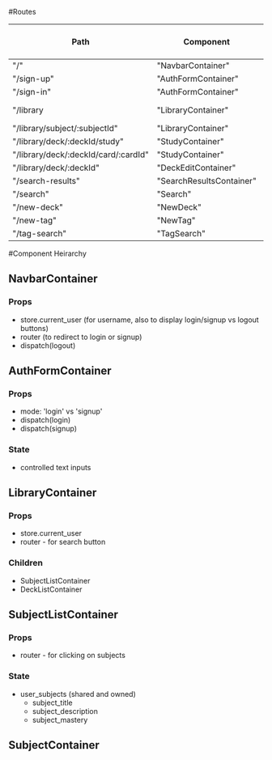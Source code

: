 #Routes

Path                                  |	Component                 | onEnter (redirectUnlessLoggedIn for all marked with #)
-------------------------------       | ------------------        | -----------------
"/"                                   | "NavbarContainer"         | requestCurrentUser
"/sign-up"                            |	"AuthFormContainer"       | redirectIfLoggedIn
"/sign-in"	                          | "AuthFormContainer"       | redirectIfLoggedIn
"/library                             | "LibraryContainer"        | #, requestUserSubjects, redirectToFirstSubject
"/library/subject/:subjectId"	        | "LibraryContainer"        | #, requestSubject
"/library/deck/:deckId/study"	        | "StudyContainer"          | #, requestDeckCards
"/library/deck/:deckId/card/:cardId"	| "StudyContainer"          | #
"/library/deck/:deckId"	              | "DeckEditContainer"       | #
"/search-results"	                    | "SearchResultsContainer"  | requestSearchResults
"/search"	                            | "Search"                  | requestSubjectList
"/new-deck"	                          | "NewDeck"                 | #
"/new-tag"	                          | "NewTag"                  | #
"/tag-search"	                        | "TagSearch"               | #

#Component Heirarchy

## NavbarContainer
### Props
* store.current_user (for username, also to display login/signup vs logout buttons)
* router (to redirect to login or signup)
* dispatch(logout)

## AuthFormContainer
### Props
* mode: 'login' vs 'signup'
* dispatch(login)
* dispatch(signup)

### State
* controlled text inputs

## LibraryContainer
### Props
* store.current_user
* router - for search button

### Children
* SubjectListContainer
* DeckListContainer


## SubjectListContainer
### Props
* router - for clicking on subjects

### State
* user_subjects (shared and owned)
  * subject_title
  * subject_description
  * subject_mastery

## SubjectContainer
